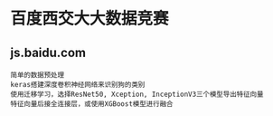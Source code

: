 百度西交大大数据竞赛
======
js.baidu.com
------

    简单的数据预处理
    keras搭建深度卷积神经网络来识别狗的类别
    使用迁移学习，选择ResNet50, Xception, InceptionV3三个模型导出特征向量
    特征向量后接全连接层，或使用XGBoost模型进行融合
